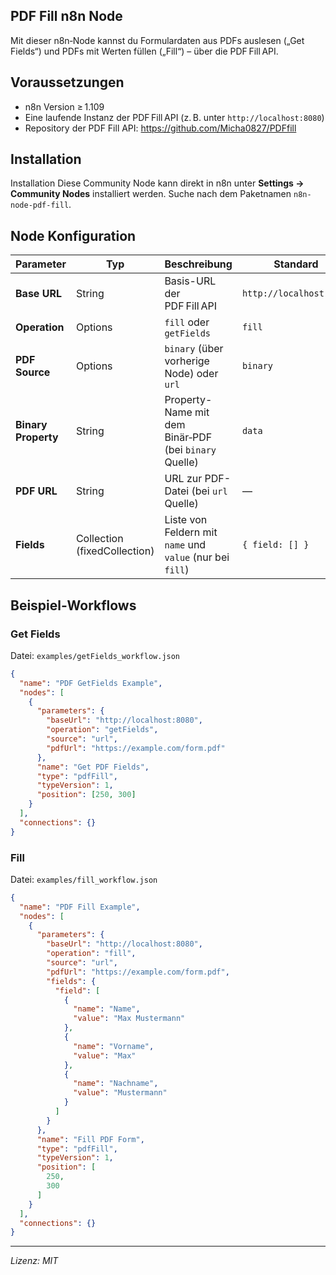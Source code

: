## PDF Fill n8n Node

Mit dieser n8n‑Node kannst du Formulardaten aus PDFs auslesen („Get Fields“) und PDFs mit Werten füllen („Fill“) – über die PDF Fill API.

## Voraussetzungen

- n8n Version ≥ 1.109  
- Eine laufende Instanz der PDF Fill API (z. B. unter `http://localhost:8080`)
- Repository der PDF Fill API: https://github.com/Micha0827/PDFfill

## Installation

Installation
Diese Community Node kann direkt in n8n unter **Settings → Community Nodes** installiert werden. Suche nach dem Paketnamen `n8n-node-pdf-fill`.

## Node Konfiguration

| Parameter        | Typ      | Beschreibung                                           | Standard                   |
| ---------------- | -------- | ------------------------------------------------------ | -------------------------- |
| **Base URL**     | String   | Basis-URL der PDF Fill API                             | `http://localhost:8080`    |
| **Operation**    | Options  | `fill` oder `getFields`                                | `fill`                     |
| **PDF Source**   | Options  | `binary` (über vorherige Node) oder `url`               | `binary`                   |
| **Binary Property** | String | Property-Name mit dem Binär‑PDF (bei `binary` Quelle)  | `data`                     |
| **PDF URL**      | String   | URL zur PDF-Datei (bei `url` Quelle)                   | —                          |
| **Fields**       | Collection (fixedCollection) | Liste von Feldern mit `name` und `value` (nur bei `fill`)         | `{ field: [] }`           |

## Beispiel‑Workflows

### Get Fields

Datei: `examples/getFields_workflow.json`
```json
{
  "name": "PDF GetFields Example",
  "nodes": [
    {
      "parameters": {
        "baseUrl": "http://localhost:8080",
        "operation": "getFields",
        "source": "url",
        "pdfUrl": "https://example.com/form.pdf"
      },
      "name": "Get PDF Fields",
      "type": "pdfFill",
      "typeVersion": 1,
      "position": [250, 300]
    }
  ],
  "connections": {}
}
```

### Fill

Datei: `examples/fill_workflow.json`
```json
{
  "name": "PDF Fill Example",
  "nodes": [
    {
      "parameters": {
        "baseUrl": "http://localhost:8080",
        "operation": "fill",
        "source": "url",
        "pdfUrl": "https://example.com/form.pdf",
        "fields": {
          "field": [
            {
              "name": "Name",
              "value": "Max Mustermann"
            },
            {
              "name": "Vorname",
              "value": "Max"
            },
            {
              "name": "Nachname",
              "value": "Mustermann"
            }
          ]
        }
      },
      "name": "Fill PDF Form",
      "type": "pdfFill",
      "typeVersion": 1,
      "position": [
        250,
        300
      ]
    }
  ],
  "connections": {}
}
```

---

*Lizenz: MIT*
